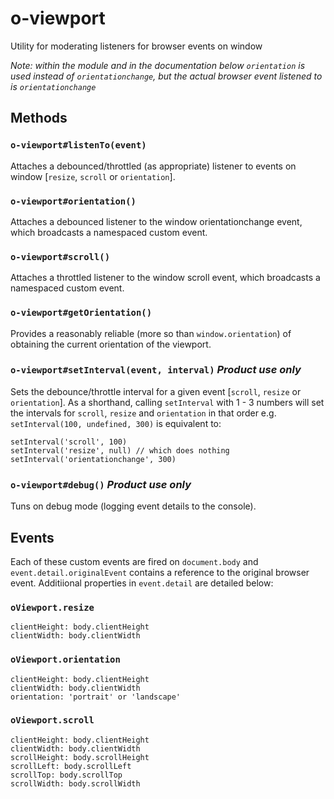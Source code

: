 o-viewport
==========

Utility for moderating listeners for browser events on window

*Note: within the module and in the documentation below `orientation` is used instead of `orientationchange`, but the actual browser event listened to is `orientationchange`*

## Methods

### `o-viewport#listenTo(event)`
Attaches a debounced/throttled (as appropriate) listener to events on window [`resize`, `scroll` or `orientation`].

### `o-viewport#orientation()`
Attaches a debounced listener to the window orientationchange event, which broadcasts a namespaced custom event.

### `o-viewport#scroll()`
Attaches a throttled listener to the window scroll event, which broadcasts a namespaced custom event.

### `o-viewport#getOrientation()`
Provides a reasonably reliable (more so than `window.orientation`) of obtaining the current orientation of the viewport.


### `o-viewport#setInterval(event, interval)` *Product use only*
Sets the debounce/throttle interval for a given event [`scroll`, `resize` or `orientation`]. 
As a shorthand, calling `setInterval` with 1 - 3 numbers will set the intervals for `scroll`, `resize` and `orientation` in that order e.g. `setInterval(100, undefined, 300)` is equivalent to:

    setInterval('scroll', 100)
    setInterval('resize', null) // which does nothing
    setInterval('orientationchange', 300)

### `o-viewport#debug()` *Product use only*
Tuns on debug mode (logging event details to the console). 

## Events
Each of these custom events are fired on `document.body` and `event.detail.originalEvent` contains a reference to the original browser event. Additiional properties in `event.detail` are detailed below:

### `oViewport.resize`
    clientHeight: body.clientHeight
    clientWidth: body.clientWidth

### `oViewport.orientation`

    clientHeight: body.clientHeight
    clientWidth: body.clientWidth
    orientation: 'portrait' or 'landscape'

### `oViewport.scroll`

    clientHeight: body.clientHeight
    clientWidth: body.clientWidth
    scrollHeight: body.scrollHeight
    scrollLeft: body.scrollLeft
    scrollTop: body.scrollTop
    scrollWidth: body.scrollWidth